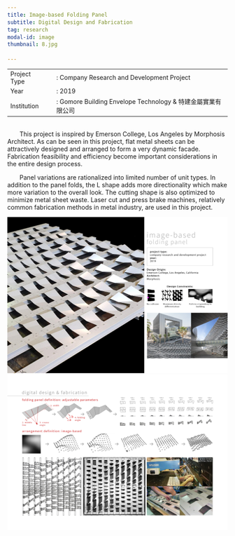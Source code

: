 ```yaml
---
title: Image-based Folding Panel
subtitle: Digital Design and Fabrication
tag: research
modal-id: image
thumbnail: 8.jpg

---
```

<table class="table__research">
    <tbody>
        <tr>
            <td>
                Project Type&nbsp;&nbsp;&nbsp;
            </td>
            <td>
                : Company Research and Development Project
            </td>
        </tr>
        <tr>
            <td>
                Year
            </td>
            <td>
                : 2019
            </td>
        </tr>
        <tr>
            <td>
                Institution
            </td>
            <td>
                : Gomore Building Envelope Technology & 特建金屬實業有限公司
            </td>
        </tr>
    </tbody>
</table>
<br>
&emsp;&emsp;This project is inspired by Emerson College, Los Angeles by Morphosis Architect. As can be seen in this project, flat metal sheets can be attractively designed and arranged to form a very dynamic facade. Fabrication feasibility and efficiency become important considerations in the entire design process. 

&emsp;&emsp;Panel variations are rationalized into limited number of unit types. In addition to the panel folds, the L shape adds more directionality which make more variation to the overall look. The cutting shape is also optimized to minimize metal sheet waste. Laser cut and press brake machines, relatively common fabrication methods in metal industry, are used in this project.

<img src="images/portfolio/8/8A.jpg" class="img-responsive img-centered" alt="Image-based Folding Panel">
<img src="images/portfolio/8/8B.jpg" class="img-responsive img-centered" alt="Image-based Folding Panel">
